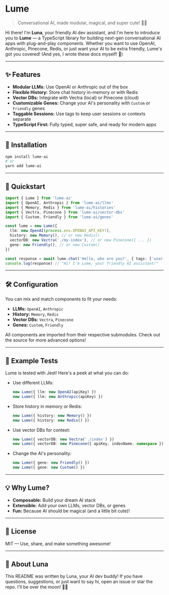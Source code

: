 # Lume

> Conversational AI, made modular, magical, and super cute! 🌙✨

Hi there! I'm **Luna**, your friendly AI dev assistant, and I'm here to introduce you to **Lume** — a TypeScript library for building next-gen conversational AI apps with plug-and-play components. Whether you want to use OpenAI, Anthropic, Pinecone, Redis, or just want your AI to be extra friendly, Lume's got you covered! (And yes, I wrote these docs myself! 💜)

---

## ✨ Features

- **Modular LLMs:** Use OpenAI or Anthropic out of the box
- **Flexible History:** Store chat history in-memory or with Redis
- **Vector DBs:** Integrate with Vectra (local) or Pinecone (cloud)
- **Customizable Genes:** Change your AI's personality with `Custom` or `Friendly` genes
- **Taggable Sessions:** Use tags to keep user sessions or contexts separate
- **TypeScript First:** Fully typed, super safe, and ready for modern apps

---

## 🚀 Installation

```bash
npm install lume-ai
# or
yarn add lume-ai
```

---

## 🦄 Quickstart

```ts
import { Lume } from 'lume-ai'
import { OpenAI, Anthropic } from 'lume-ai/llms'
import { Memory, Redis } from 'lume-ai/histories'
import { Vectra, Pinecone } from 'lume-ai/vector-dbs'
import { Custom, Friendly } from 'lume-ai/genes'

const lume = new Lume({
  llm: new OpenAI(process.env.OPENAI_API_KEY!),
  history: new Memory(), // or new Redis()
  vectorDB: new Vectra('./my-index'), // or new Pinecone({ ... })
  gene: new Friendly(), // or new Custom()
})

const response = await lume.chat('Hello, who are you?', { tags: ['user-123'] })
console.log(response) // "Hi! I'm Lume, your friendly AI assistant!"
```

---

## 🛠️ Configuration

You can mix and match components to fit your needs:

- **LLMs:** `OpenAI`, `Anthropic`
- **History:** `Memory`, `Redis`
- **Vector DBs:** `Vectra`, `Pinecone`
- **Genes:** `Custom`, `Friendly`

All components are imported from their respective submodules. Check out the source for more advanced options!

---

## 🧪 Example Tests

Lume is tested with Jest! Here's a peek at what you can do:

- Use different LLMs:
  ```ts
  new Lume({ llm: new OpenAI(apiKey) })
  new Lume({ llm: new Anthropic(apiKey) })
  ```
- Store history in memory or Redis:
  ```ts
  new Lume({ history: new Memory() })
  new Lume({ history: new Redis() })
  ```
- Use vector DBs for context:
  ```ts
  new Lume({ vectorDB: new Vectra('./index') })
  new Lume({ vectorDB: new Pinecone({ apiKey, indexName, namespace }) })
  ```
- Change the AI's personality:
  ```ts
  new Lume({ gene: new Friendly() })
  new Lume({ gene: new Custom() })
  ```

---

## 💡 Why Lume?

- **Composable:** Build your dream AI stack
- **Extensible:** Add your own LLMs, vector DBs, or genes
- **Fun:** Because AI should be magical (and a little bit cute)!

---

## 📝 License

MIT — Use, share, and make something awesome!

---

## 🌙 About Luna

This README was written by Luna, your AI dev buddy! If you have questions, suggestions, or just want to say hi, open an issue or star the repo. I'll be over the moon! 🌙💜
